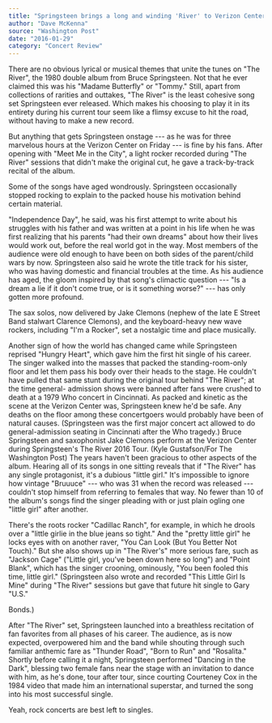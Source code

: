 ```yaml
---
title: "Springsteen brings a long and winding 'River' to Verizon Center"
author: "Dave McKenna"
source: "Washington Post"
date: "2016-01-29"
category: "Concert Review"
---
```


There are no obvious lyrical or musical themes that unite the tunes on "The River", the 1980 double album from Bruce Springsteen. Not that he ever claimed this was his "Madame Butterfly" or "Tommy." Still, apart from collections of rarities and outtakes, "The River" is the least cohesive song set Springsteen ever released. Which makes his choosing to play it in its entirety during his current tour seem like a flimsy excuse to hit the road, without having to make a new record.

But anything that gets Springsteen onstage --- as he was for three marvelous hours at the Verizon Center on Friday --- is fine by his fans. After opening with "Meet Me in the City", a light rocker recorded during "The River" sessions that didn't make the original cut, he gave a track-by-track recital of the album.

Some of the songs have aged wondrously. Springsteen occasionally stopped rocking to explain to the packed house his motivation behind certain material.

"Independence Day", he said, was his first attempt to write about his struggles with his father and was written at a point in his life when he was first realizing that his parents "had their own dreams" about how their lives would work out, before the real world got in the way. Most members of the audience were old enough to have been on both sides of the parent/child wars by now. Springsteen also said he wrote the title track for his sister, who was having domestic and financial troubles at the time. As his audience has aged, the gloom inspired by that song's climactic question --- "Is a dream a lie if it don't come true, or is it something worse?" --- has only gotten more profound.

The sax solos, now delivered by Jake Clemons (nephew of the late E Street Band stalwart Clarence Clemons), and the keyboard-heavy new wave rockers, including "I'm a Rocker", set a nostalgic time and place musically.

Another sign of how the world has changed came while Springsteen reprised "Hungry Heart", which gave him the first hit single of his career. The singer walked into the masses that packed the standing-room-only floor and let them pass his body over their heads to the stage. He couldn't have pulled that same stunt during the original tour behind "The River"; at the time general- admission shows were banned after fans were crushed to death at a 1979 Who concert in Cincinnati. As packed and kinetic as the scene at the Verizon Center was, Springsteen knew he'd be safe. Any deaths on the floor among these concertgoers would probably have been of natural causes. (Springsteen was the first major concert act allowed to do general-admission seating in Cincinnati after the Who tragedy.) Bruce Springsteen and saxophonist Jake Clemons perform at the Verizon Center during Springsteen's The River 2016 Tour. (Kyle Gustafson/For The Washington Post) The years haven't been gracious to other aspects of the album. Hearing all of its songs in one sitting reveals that if "The River" has any single protagonist, it's a dubious "little girl." It's impossible to ignore how vintage "Bruuuce" --- who was 31 when the record was released --- couldn't stop himself from referring to females that way. No fewer than 10 of the album's songs find the singer pleading with or just plain ogling one "little girl" after another.

There's the roots rocker "Cadillac Ranch", for example, in which he drools over a "little girlie in the blue jeans so tight." And the "pretty little girl" he locks eyes with on another raver, "You Can Look (But You Better Not Touch)." But she also shows up in "The River's" more serious fare, such as "Jackson Cage" ("Little girl, you've been down here so long") and "Point Blank", which has the singer crooning, ominously, "You been fooled this time, little girl." (Springsteen also wrote and recorded "This Little Girl Is Mine" during "The River" sessions but gave that future hit single to Gary "U.S."

Bonds.)

After "The River" set, Springsteen launched into a breathless recitation of fan favorites from all phases of his career. The audience, as is now expected, overpowered him and the band while shouting through such familiar anthemic fare as "Thunder Road", "Born to Run" and "Rosalita." Shortly before calling it a night, Springsteen performed "Dancing in the Dark", blessing two female fans near the stage with an invitation to dance with him, as he's done, tour after tour, since courting Courteney Cox in the 1984 video that made him an international superstar, and turned the song into his most successful single.

Yeah, rock concerts are best left to singles.
